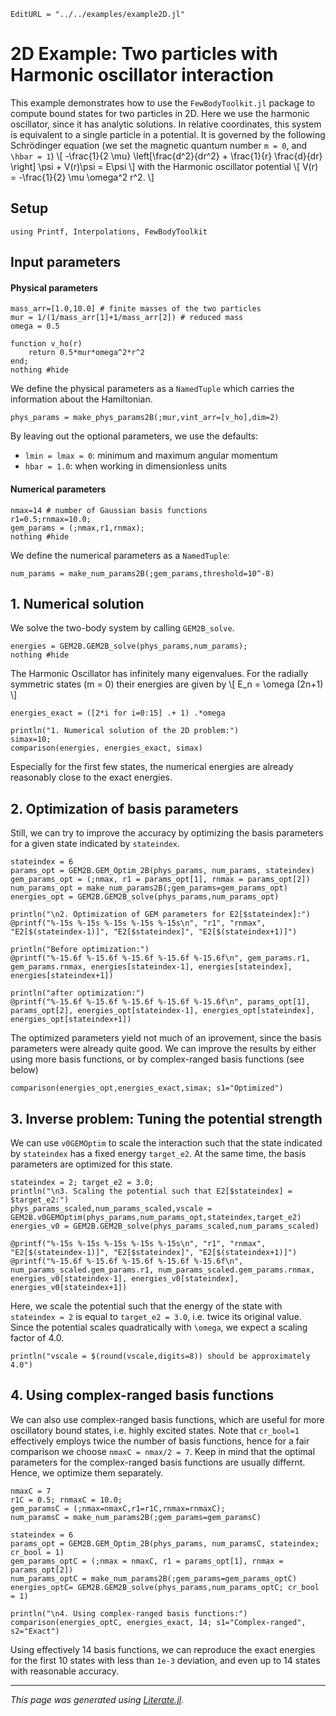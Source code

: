 ```@meta
EditURL = "../../examples/example2D.jl"
```

# 2D Example: Two particles with Harmonic oscillator interaction

This example demonstrates how to use the `FewBodyToolkit.jl` package to compute bound states for two particles in 2D. Here we use the harmonic oscillator, since it has analytic solutions. In relative coordinates, this system is equivalent to a single particle in a potential. It is governed by the following Schrödinger equation (we set the magnetic quantum number ``m = 0``, and ``\hbar = 1``)
\\[ -\frac{1}{2 \mu} \left[\frac{d^2}{dr^2} + \frac{1}{r} \frac{d}{dr} \right] \psi + V(r)\psi = E\psi \\]
with the Harmonic oscillator potential
\\[ V(r) = -\frac{1}{2} \mu \omega^2 r^2. \\]

## Setup

````@example example2D
using Printf, Interpolations, FewBodyToolkit
````

## Input parameters

#### Physical parameters

````@example example2D
mass_arr=[1.0,10.0] # finite masses of the two particles
mur = 1/(1/mass_arr[1]+1/mass_arr[2]) # reduced mass
omega = 0.5

function v_ho(r)
    return 0.5*mur*omega^2*r^2
end;
nothing #hide
````

We define the physical parameters as a `NamedTuple` which carries the information about the Hamiltonian.

````@example example2D
phys_params = make_phys_params2B(;mur,vint_arr=[v_ho],dim=2)
````

By leaving out the optional parameters, we use the defaults:
- `lmin = lmax = 0`: minimum and maximum angular momentum
- `hbar = 1.0`: when working in dimensionless units

#### Numerical parameters

````@example example2D
nmax=14 # number of Gaussian basis functions
r1=0.5;rnmax=10.0;
gem_params = (;nmax,r1,rnmax);
nothing #hide
````

We define the numerical parameters as a `NamedTuple`:

````@example example2D
num_params = make_num_params2B(;gem_params,threshold=10^-8)
````

## 1. Numerical solution

We solve the two-body system by calling `GEM2B_solve`.

````@example example2D
energies = GEM2B.GEM2B_solve(phys_params,num_params);
nothing #hide
````

The Harmonic Oscillator has infinitely many eigenvalues. For the radially symmetric states (m = 0) their energies are given by
\\[ E_n = \omega (2n+1) \\]

````@example example2D
energies_exact = ([2*i for i=0:15] .+ 1) .*omega

println("1. Numerical solution of the 2D problem:")
simax=10;
comparison(energies, energies_exact, simax)
````

Especially for the first few states, the numerical energies are already reasonably close to the exact energies.

## 2. Optimization of basis parameters

Still, we can try to improve the accuracy by optimizing the basis parameters for a given state indicated by `stateindex`.

````@example example2D
stateindex = 6
params_opt = GEM2B.GEM_Optim_2B(phys_params, num_params, stateindex)
gem_params_opt = (;nmax, r1 = params_opt[1], rnmax = params_opt[2])
num_params_opt = make_num_params2B(;gem_params=gem_params_opt)
energies_opt = GEM2B.GEM2B_solve(phys_params,num_params_opt)

println("\n2. Optimization of GEM parameters for E2[$stateindex]:")
@printf("%-15s %-15s %-15s %-15s %-15s\n", "r1", "rnmax", "E2[$(stateindex-1)]", "E2[$stateindex]", "E2[$(stateindex+1)]")

println("Before optimization:")
@printf("%-15.6f %-15.6f %-15.6f %-15.6f %-15.6f\n", gem_params.r1, gem_params.rnmax, energies[stateindex-1], energies[stateindex], energies[stateindex+1])

println("after optimization:")
@printf("%-15.6f %-15.6f %-15.6f %-15.6f %-15.6f\n", params_opt[1], params_opt[2], energies_opt[stateindex-1], energies_opt[stateindex], energies_opt[stateindex+1])
````

The optimized parameters yield not much of an iprovement, since the basis parameters were already quite good. We can improve the results by either using more basis functions, or by complex-ranged basis functions (see below)

````@example example2D
comparison(energies_opt,energies_exact,simax; s1="Optimized")
````

## 3. Inverse problem: Tuning the potential strength

We can use `v0GEMOptim` to scale the interaction such that the state indicated by `stateindex` has a fixed energy `target_e2`. At the same time, the basis parameters are optimized for this state.

````@example example2D
stateindex = 2; target_e2 = 3.0;
println("\n3. Scaling the potential such that E2[$stateindex] = $target_e2:")
phys_params_scaled,num_params_scaled,vscale = GEM2B.v0GEMOptim(phys_params,num_params_opt,stateindex,target_e2)
energies_v0 = GEM2B.GEM2B_solve(phys_params_scaled,num_params_scaled)

@printf("%-15s %-15s %-15s %-15s %-15s\n", "r1", "rnmax", "E2[$(stateindex-1)]", "E2[$stateindex]", "E2[$(stateindex+1)]")
@printf("%-15.6f %-15.6f %-15.6f %-15.6f %-15.6f\n", num_params_scaled.gem_params.r1, num_params_scaled.gem_params.rnmax, energies_v0[stateindex-1], energies_v0[stateindex], energies_v0[stateindex+1])
````

Here, we scale the potential such that the energy of the state with `stateindex = 2` is equal to `target_e2 = 3.0`, i.e. twice its original value. Since the potential scales quadratically  with ``\omega``, we expect a scaling factor of 4.0.

````@example example2D
println("vscale = $(round(vscale,digits=8)) should be approximately 4.0")
````

## 4. Using complex-ranged basis functions
We can also use complex-ranged basis functions, which are useful for more oscillatory bound states, i.e. highly excited states. Note that `cr_bool=1` effectively employs twice the number of basis functions, hence for a fair comparison we choose `nmaxC = nmax/2 = 7`. Keep in mind that the optimal parameters for the complex-ranged basis functions are usually differnt. Hence, we optimize them separately.

````@example example2D
nmaxC = 7
r1C = 0.5; rnmaxC = 10.0;
gem_paramsC = (;nmax=nmaxC,r1=r1C,rnmax=rnmaxC);
num_paramsC = make_num_params2B(;gem_params=gem_paramsC)

stateindex = 6
params_opt = GEM2B.GEM_Optim_2B(phys_params, num_paramsC, stateindex; cr_bool = 1)
gem_params_optC = (;nmax = nmaxC, r1 = params_opt[1], rnmax = params_opt[2])
num_params_optC = make_num_params2B(;gem_params=gem_params_optC)
energies_optC= GEM2B.GEM2B_solve(phys_params,num_params_optC; cr_bool = 1)

println("\n4. Using complex-ranged basis functions:")
comparison(energies_optC, energies_exact, 14; s1="Complex-ranged", s2="Exact")
````

Using effectively 14 basis functions, we can reproduce the exact energies for the first 10 states with less than `1e-3` deviation, and even up to 14 states with reasonable accuracy.

---

*This page was generated using [Literate.jl](https://github.com/fredrikekre/Literate.jl).*


